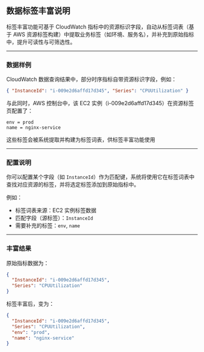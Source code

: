 ## 数据标签丰富说明

标签丰富功能可基于 CloudWatch 指标中的资源标识字段，自动从标签词表（基于 AWS 资源标签构建）中提取业务标签（如环境、服务名），并补充到原始指标中，提升可读性与可筛选性。

---

### 数据样例

CloudWatch 数据查询结果中，部分时序指标自带资源标识字段，例如：

```json
{ "InstanceId": "i-009e2d6affd17d345", "Series": "CPUUtilization" }
```

与此同时，AWS 控制台中，该 EC2 实例（i-009e2d6affd17d345）在资源标签页配置了：

```
env = prod
name = nginx-service
```

这些标签会被系统提取并构建为标签词表，供标签丰富功能使用

---

### 配置说明

你可以配置某个字段（如 `InstanceId`）作为匹配键，系统将使用它在标签词表中查找对应资源的标签，并将选定标签添加到原始指标中。

例如：

- 标签词表来源：EC2 实例标签数据
- 匹配字段（源标签）：`InstanceId`
- 需要补充的标签：`env`, `name`

---

### 丰富结果

原始指标数据为：

```json
{
  "InstanceId": "i-009e2d6affd17d345",
  "Series": "CPUUtilization"
}
```

标签丰富后，变为：

```json
{
  "InstanceId": "i-009e2d6affd17d345",
  "Series": "CPUUtilization",
  "env": "prod",
  "name": "nginx-service"
}
```
